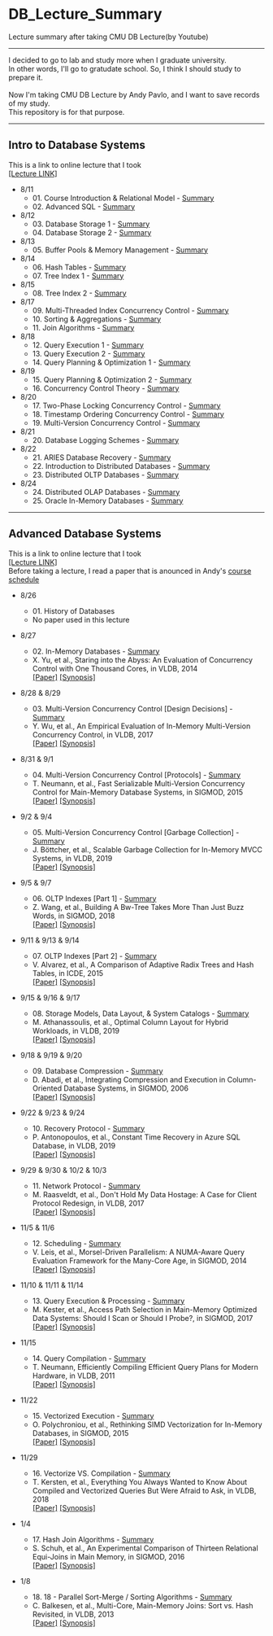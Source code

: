 # DB_Lecture_Summary
Lecture summary after taking CMU DB Lecture(by Youtube)

***
I decided to go to lab and study more when I graduate university.<br>
In other words, I'll go to gratudate school. So, I think I should study to prepare it.<br><br>
Now I'm taking CMU DB Lecture by Andy Pavlo, and I want to save records of my study.<br>
This repository is for that purpose.<br>
***
## Intro to Database Systems
This is a link to online lecture that I took<br>
[[Lecture LINK]](https://www.youtube.com/watch?v=oeYBdghaIjc&list=PLSE8ODhjZXjbohkNBWQs_otTrBTrjyohi)

- 8/11<br>
  - 01\. Course Introduction & Relational Model - [Summary](https://github.com/pch6828/DB_Lecture_Summary/blob/master/Intro%20to%20Database%20Systems/01-Course_Introduction_%26_Relational_Model.pdf)
  - 02\. Advanced SQL - [Summary](https://github.com/pch6828/DB_Lecture_Summary/blob/master/Intro%20to%20Database%20Systems/02-Advanced_SQL.pdf)
- 8/12<br>
  - 03\. Database Storage 1 - [Summary](https://github.com/pch6828/DB_Lecture_Summary/blob/master/Intro%20to%20Database%20Systems/03-Database_Storage_1.pdf)
  - 04\. Database Storage 2 - [Summary](https://github.com/pch6828/DB_Lecture_Summary/blob/master/Intro%20to%20Database%20Systems/04-Database_Storage_2.pdf)
- 8/13<br>
  - 05\. Buffer Pools & Memory Management - [Summary](https://github.com/pch6828/DB_Lecture_Summary/blob/master/Intro%20to%20Database%20Systems/05-Buffer_Pools_%26_Memory_Management.pdf)
- 8/14<br>
  - 06\. Hash Tables - [Summary](https://github.com/pch6828/DB_Lecture_Summary/blob/master/Intro%20to%20Database%20Systems/06-Hash_Tables.pdf)
  - 07\. Tree Index 1 - [Summary](https://github.com/pch6828/DB_Lecture_Summary/blob/master/Intro%20to%20Database%20Systems/07-Tree_Indexes_1.pdf)
- 8/15<br>
  - 08\. Tree Index 2 - [Summary](https://github.com/pch6828/DB_Lecture_Summary/blob/master/Intro%20to%20Database%20Systems/08-Tree_Indexes_2.pdf)
- 8/17<br>
  - 09\. Multi-Threaded Index Concurrency Control - [Summary](https://github.com/pch6828/DB_Lecture_Summary/blob/master/Intro%20to%20Database%20Systems/09-Multi_Threaded_Index_Concurrency_Control.pdf)
  - 10\. Sorting & Aggregations - [Summary](https://github.com/pch6828/DB_Lecture_Summary/blob/master/Intro%20to%20Database%20Systems/10-Sorting_%26_Aggregations.pdf)
  - 11\. Join Algorithms - [Summary](https://github.com/pch6828/DB_Lecture_Summary/blob/master/Intro%20to%20Database%20Systems/11-Join_Algorithms.pdf)
- 8/18<br>
  - 12\. Query Execution 1 - [Summary](https://github.com/pch6828/DB_Lecture_Summary/blob/master/Intro%20to%20Database%20Systems/12-Query_Execution_1.pdf)
  - 13\. Query Execution 2 - [Summary](https://github.com/pch6828/DB_Lecture_Summary/blob/master/Intro%20to%20Database%20Systems/13-Query_Execution_2.pdf)
  - 14\. Query Planning & Optimization 1 - [Summary](https://github.com/pch6828/DB_Lecture_Summary/blob/master/Intro%20to%20Database%20Systems/14-Query_Planning_%26_Optimization_1.pdf)
- 8/19<br>
  - 15\. Query Planning & Optimization 2 - [Summary](https://github.com/pch6828/DB_Lecture_Summary/blob/master/Intro%20to%20Database%20Systems/15-Query_Planning_%26_Optimization_2.pdf)
  - 16\. Concurrency Control Theory - [Summary](https://github.com/pch6828/DB_Lecture_Summary/blob/master/Intro%20to%20Database%20Systems/16-Concurrency_Control_Theory.pdf)
- 8/20<br>
  - 17\. Two-Phase Locking Concurrency Control - [Summary](https://github.com/pch6828/DB_Lecture_Summary/blob/master/Intro%20to%20Database%20Systems/17-TwoPhase_Locking_Concurrency_Control.pdf)
  - 18\. Timestamp Ordering Concurrency Control - [Summary](https://github.com/pch6828/DB_Lecture_Summary/blob/master/Intro%20to%20Database%20Systems/18-Timestamp_Ordering_Concurrency_Control.pdf)
  - 19\. Multi-Version Concurrency Control - [Summary](https://github.com/pch6828/DB_Lecture_Summary/blob/master/Intro%20to%20Database%20Systems/19-MultiVersion_Concurrency_Control.pdf)
- 8/21<br>
  - 20\. Database Logging Schemes - [Summary](https://github.com/pch6828/DB_Lecture_Summary/blob/master/Intro%20to%20Database%20Systems/20-Database_Logging_Schemes.pdf)
- 8/22<br>
  - 21\. ARIES Database Recovery - [Summary](https://github.com/pch6828/DB_Lecture_Summary/blob/master/Intro%20to%20Database%20Systems/21-ARIES_Database_Recovery.pdf)
  - 22\. Introduction to Distributed Databases - [Summary](https://github.com/pch6828/DB_Lecture_Summary/blob/master/Intro%20to%20Database%20Systems/22-Introduction_to_Distributed_Databases.pdf)
  - 23\. Distributed OLTP Databases - [Summary](https://github.com/pch6828/DB_Lecture_Summary/blob/master/Intro%20to%20Database%20Systems/23-Distributed_OLTP_Databases.pdf)
- 8/24<br>
  - 24\. Distributed OLAP Databases - [Summary](https://github.com/pch6828/DB_Lecture_Summary/blob/master/Intro%20to%20Database%20Systems/24-Distributed_OLAP_Databases.pdf)
  - 25\. Oracle In-Memory Databases - [Summary](https://github.com/pch6828/DB_Lecture_Summary/blob/master/Intro%20to%20Database%20Systems/25-Oracle_In_Memory_Databases.pdf)
***
## Advanced Database Systems
This is a link to online lecture that I took<br>
[[Lecture LINK]](https://www.youtube.com/watch?v=SdW5RKUboKc&list=PLSE8ODhjZXjasmrEd2_Yi1deeE360zv5O)<br>
Before taking a lecture, I read a paper that is anounced in Andy's [course schedule](https://15721.courses.cs.cmu.edu/spring2020/schedule.html)

- 8/26<br>
  - 01\. History of Databases
  - No paper used in this lecture
- 8/27<br>
  - 02\. In-Memory Databases - [Summary](https://github.com/pch6828/DB_Lecture_Summary/blob/master/Advanced%20Database%20Systems/02-In%20Memory%20Databases/02-InMemory_Databases.pdf)
  - X. Yu, et al., Staring into the Abyss: An Evaluation of Concurrency Control with One Thousand Cores, in VLDB, 2014
  <br>[[Paper]](https://dl.acm.org/doi/10.14778/2735508.2735511)  [[Synopsis]](https://github.com/pch6828/DB_Lecture_Summary/blob/master/Advanced%20Database%20Systems/02-In%20Memory%20Databases/02-Paper_Synopsis.pdf)
- 8/28 & 8/29<br>
  - 03\. Multi-Version Concurrency Control [Design Decisions] - [Summary](https://github.com/pch6828/DB_Lecture_Summary/blob/master/Advanced%20Database%20Systems/03-MVCC%20Design%20Decisions/03-MultiVersion_Concurrency_Control_Design_Decisions.pdf)
  - Y. Wu, et al., An Empirical Evaluation of In-Memory Multi-Version Concurrency Control, in VLDB, 2017
  <br>[[Paper]](https://dl.acm.org/doi/10.14778/3067421.3067427)  [[Synopsis]](https://github.com/pch6828/DB_Lecture_Summary/blob/master/Advanced%20Database%20Systems/03-MVCC%20Design%20Decisions/03-Paper_Synopsis.pdf)
- 8/31 & 9/1<br>
  - 04\. Multi-Version Concurrency Control [Protocols] - [Summary](https://github.com/pch6828/DB_Lecture_Summary/blob/master/Advanced%20Database%20Systems/04-MVCC%20Protocols/04-MultiVersion_Concurrency_Control_Protocols.pdf)
  - T. Neumann, et al., Fast Serializable Multi-Version Concurrency Control for Main-Memory Database Systems, in SIGMOD, 2015 
  <br>[[Paper]](https://dl.acm.org/doi/10.1145/2723372.2749436)  [[Synopsis]](https://github.com/pch6828/DB_Lecture_Summary/blob/master/Advanced%20Database%20Systems/04-MVCC%20Protocols/04-Paper_Synopsis.pdf)
- 9/2 & 9/4<br>
  - 05\. Multi-Version Concurrency Control [Garbage Collection] - [Summary](https://github.com/pch6828/DB_Lecture_Summary/blob/master/Advanced%20Database%20Systems/05-MVCC%20Garbage%20Collection/05-MultiVersion_Concurrency_Control_Garbage_Collection.pdf) 
  - J. Böttcher, et al., Scalable Garbage Collection for In-Memory MVCC Systems, in VLDB, 2019
  <br>[[Paper]](https://dl.acm.org/doi/10.14778/3364324.3364328)  [[Synopsis]](https://github.com/pch6828/DB_Lecture_Summary/blob/master/Advanced%20Database%20Systems/05-MVCC%20Garbage%20Collection/05-Paper_Synopsis.pdf)
- 9/5 & 9/7<br>
  - 06\. OLTP Indexes [Part 1] - [Summary](https://github.com/pch6828/DB_Lecture_Summary/blob/master/Advanced%20Database%20Systems/06-OLTP%20Database%201/06-OLTP_Databases_1.pdf)
  - Z. Wang, et al., Building A Bw-Tree Takes More Than Just Buzz Words, in SIGMOD, 2018 
  <br>[[Paper]](https://dl.acm.org/doi/10.1145/3183713.3196895)  [[Synopsis]](https://github.com/pch6828/DB_Lecture_Summary/blob/master/Advanced%20Database%20Systems/06-OLTP%20Database%201/06-Paper_Synopsis.pdf)
- 9/11 & 9/13 & 9/14<br>
  - 07\. OLTP Indexes [Part 2] - [Summary](https://github.com/pch6828/DB_Lecture_Summary/blob/master/Advanced%20Database%20Systems/07-OLTP%20Database%202/07-OLTP_Databases_2.pdf)
  - V. Alvarez, et al., A Comparison of Adaptive Radix Trees and Hash Tables, in ICDE, 2015 
  <br>[[Paper]](https://ieeexplore.ieee.org/document/7113370/footnotes#footnotes)  [[Synopsis]](https://github.com/pch6828/DB_Lecture_Summary/blob/master/Advanced%20Database%20Systems/07-OLTP%20Database%202/07-Paper_Synopsis.pdf)
- 9/15 & 9/16 & 9/17<br>
  - 08\. Storage Models, Data Layout, & System Catalogs - [Summary](https://github.com/pch6828/DB_Lecture_Summary/blob/master/Advanced%20Database%20Systems/08-Storage%20Models%2C%20Data%20Layout%2C%20%26%20System%20Catalogs/08-Database_Storage_Models_%26_Layout.pdf)
  - M. Athanassoulis, et al., Optimal Column Layout for Hybrid Workloads, in VLDB, 2019
  <br>[[Paper]](https://dl.acm.org/doi/10.14778/3358701.3358707)  [[Synopsis]](https://github.com/pch6828/DB_Lecture_Summary/blob/master/Advanced%20Database%20Systems/08-Storage%20Models%2C%20Data%20Layout%2C%20%26%20System%20Catalogs/08-Paper_Synopsis.pdf)
- 9/18 & 9/19 & 9/20<br>
  - 09\. Database Compression - [Summary](https://github.com/pch6828/DB_Lecture_Summary/blob/master/Advanced%20Database%20Systems/09-Database%20Compression/09-Database_Compression.pdf)
  - D. Abadi, et al., Integrating Compression and Execution in Column-Oriented Database Systems, in SIGMOD, 2006
  <br>[[Paper]](https://dl.acm.org/doi/10.1145/1142473.1142548)  [[Synopsis]](https://github.com/pch6828/DB_Lecture_Summary/blob/master/Advanced%20Database%20Systems/09-Database%20Compression/09-Paper_Synopsis.pdf)
- 9/22 & 9/23 & 9/24<br>
  - 10\. Recovery Protocol - [Summary](https://github.com/pch6828/DB_Lecture_Summary/blob/master/Advanced%20Database%20Systems/10-Recovery%20Protocols/10-Recovery_Protocol.pdf)
  - P. Antonopoulos, et al., Constant Time Recovery in Azure SQL Database, in VLDB, 2019
  <br>[[Paper]](https://dl.acm.org/doi/10.14778/3352063.3352131)  [[Synopsis]](https://github.com/pch6828/DB_Lecture_Summary/blob/master/Advanced%20Database%20Systems/10-Recovery%20Protocols/10-Recovery_Protocol.pdf)
- 9/29 & 9/30 & 10/2 & 10/3<br>
  - 11\. Network Protocol - [Summary](https://github.com/pch6828/DB_Lecture_Summary/blob/master/Advanced%20Database%20Systems/11-Network%20Protocols/11-Networking.pdf)
  - M. Raasveldt, et al., Don't Hold My Data Hostage: A Case for Client Protocol Redesign, in VLDB, 2017
  <br>[[Paper]](https://dl.acm.org/doi/10.14778/3115404.3115408)  [[Synopsis]](https://github.com/pch6828/DB_Lecture_Summary/blob/master/Advanced%20Database%20Systems/11-Network%20Protocols/11-Paper_Synopsis.pdf)
- 11/5 & 11/6
  - 12\. Scheduling - [Summary](https://github.com/pch6828/DB_Lecture_Summary/blob/master/Advanced%20Database%20Systems/12-Scheduling/12-Scheduling.pdf)
  - V. Leis, et al., Morsel-Driven Parallelism: A NUMA-Aware Query Evaluation Framework for the Many-Core Age, in SIGMOD, 2014
  <br>[[Paper]](https://dl.acm.org/doi/10.1145/2588555.2610507)  [[Synopsis]](https://github.com/pch6828/DB_Lecture_Summary/blob/master/Advanced%20Database%20Systems/12-Scheduling/12-Paper_Synopsis.pdf)
- 11/10 & 11/11 & 11/14
  - 13\. Query Execution & Processing - [Summary](https://github.com/pch6828/DB_Lecture_Summary/blob/master/Advanced%20Database%20Systems/13-Query%20Execution/13-Query_Processing.pdf)
  - M. Kester, et al., Access Path Selection in Main-Memory Optimized Data Systems: Should I Scan or Should I Probe?, in SIGMOD, 2017
  <br>[[Paper]](https://stratos.seas.harvard.edu/publications/access-path-selection-main-memory-optimized-data-systems-should-i-scan-or)  [[Synopsis]](https://github.com/pch6828/DB_Lecture_Summary/blob/master/Advanced%20Database%20Systems/13-Query%20Execution/13-Paper_Synopsis.pdf)
- 11/15
  - 14\. Query Compilation - [Summary](https://github.com/pch6828/DB_Lecture_Summary/blob/master/Advanced%20Database%20Systems/14-Query%20Compilation/14-Query_Compilation.pdf)
  - T. Neumann, Efficiently Compiling Efficient Query Plans for Modern Hardware, in VLDB, 2011
  <br>[[Paper]](https://dl.acm.org/doi/10.14778/2002938.2002940)  [[Synopsis]](https://github.com/pch6828/DB_Lecture_Summary/blob/master/Advanced%20Database%20Systems/14-Query%20Compilation/14-Paper_Synopsis.pdf)
- 11/22
  - 15\. Vectorized Execution - [Summary](https://github.com/pch6828/DB_Lecture_Summary/blob/master/Advanced%20Database%20Systems/15-Vectorized%20Execution/15-Vectorized_Execution.pdf)
  - O. Polychroniou, et al., Rethinking SIMD Vectorization for In-Memory Databases, in SIGMOD, 2015 
  <br>[[Paper]](https://dl.acm.org/doi/10.1145/2723372.2747645)  [[Synopsis]](https://github.com/pch6828/DB_Lecture_Summary/blob/master/Advanced%20Database%20Systems/15-Vectorized%20Execution/15-Paper_Synopsis.pdf)

- 11/29
  - 16\. Vectorize VS. Compilation - [Summary](https://github.com/pch6828/DB_Lecture_Summary/blob/master/Advanced%20Database%20Systems/16-Vectorize%20VS.%20Compilation/16-Vectorize_VS_Compilation.pdf)
  - T. Kersten, et al., Everything You Always Wanted to Know About Compiled and Vectorized Queries But Were Afraid to Ask, in VLDB, 2018
  <br>[[Paper]](https://dl.acm.org/doi/abs/10.14778/3275366.3284966)  [[Synopsis]](https://github.com/pch6828/DB_Lecture_Summary/blob/master/Advanced%20Database%20Systems/16-Vectorize%20VS.%20Compilation/16-Paper_Synopsis.pdf)
- 1/4
  - 17\. Hash Join Algorithms - [Summary](https://github.com/pch6828/DB_Lecture_Summary/blob/master/Advanced%20Database%20Systems/17-Hash%20Join%20Algorithms/17-Hash_Join.pdf)
  - S. Schuh, et al., An Experimental Comparison of Thirteen Relational Equi-Joins in Main Memory, in SIGMOD, 2016 
  <br>[[Paper]](https://dl.acm.org/doi/10.1145/2882903.2882917)  [[Synopsis]](https://github.com/pch6828/DB_Lecture_Summary/blob/master/Advanced%20Database%20Systems/17-Hash%20Join%20Algorithms/17-Paper_Synopsis.pdf)
- 1/8
  - 18\. 18 - Parallel Sort-Merge / Sorting Algorithms - [Summary](https://github.com/pch6828/DB_Lecture_Summary/blob/master/Advanced%20Database%20Systems/18-Sort-Merge%20Join%20Algorithms/18-Sorting_Algorithm.pdf)
  - C. Balkesen, et al., Multi-Core, Main-Memory Joins: Sort vs. Hash Revisited, in VLDB, 2013
  <br>[[Paper]](https://dl.acm.org/doi/10.14778/2732219.2732227)  [[Synopsis]](https://github.com/pch6828/DB_Lecture_Summary/blob/master/Advanced%20Database%20Systems/18-Sort-Merge%20Join%20Algorithms/18-Paper_Synopsis.pdf)
